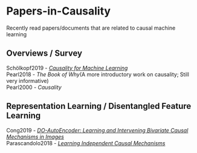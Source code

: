 # Papers-in-Causality
Recently read papers/documents that are related to causal machine learning

## Overviews / Survey
Schölkopf2019 - [_Causality for Machine Learning_](https://arxiv.org/abs/1911.10500) <br>
Pearl2018 - _The Book of Why_(A more introductory work on causality; Still very informative) <br>
Pearl2000 - _Causality_ <br>

## Representation Learning / Disentangled Feature Learning
Cong2019 - [_DO-AutoEncoder: Learning and Intervening Bivariate Causal Mechanisms in Images_](https://openreview.net/pdf?id=r1e7NgrYvH) <br>
Parascandolo2018 - [_Learning Independent Causal Mechanisms_](https://arxiv.org/pdf/1712.00961.pdf)<br>
